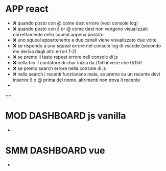 # APP react

- ❌ quando posto con @ come dest errore (vedi console log)
- ❌ quando posto con § or @ come dest non vengono visualizzati correttamente nello squeal appena postato
- ❌ uno squeal appartenente a due canali viene visualizzato due volte
- ❌ se rispondo a uno squeal errore nel console.log di vscode (secondo me deriva dagli altri errori 1-2)
- ❌ se premo il tasto repeat errore nell console di js
- ❌ nella bio il contatore di char inizia da /150 invece che 0/150
- ❌ se premo search errore nella console di js
- ❌ nella search i recenti funzionano male, se premo su un recente devi inserire § o @ prima del nome. altrimenti non trova il recente
- 

~~

# MOD DASHBOARD js vanilla

-

# SMM DASHBOARD vue

- 
